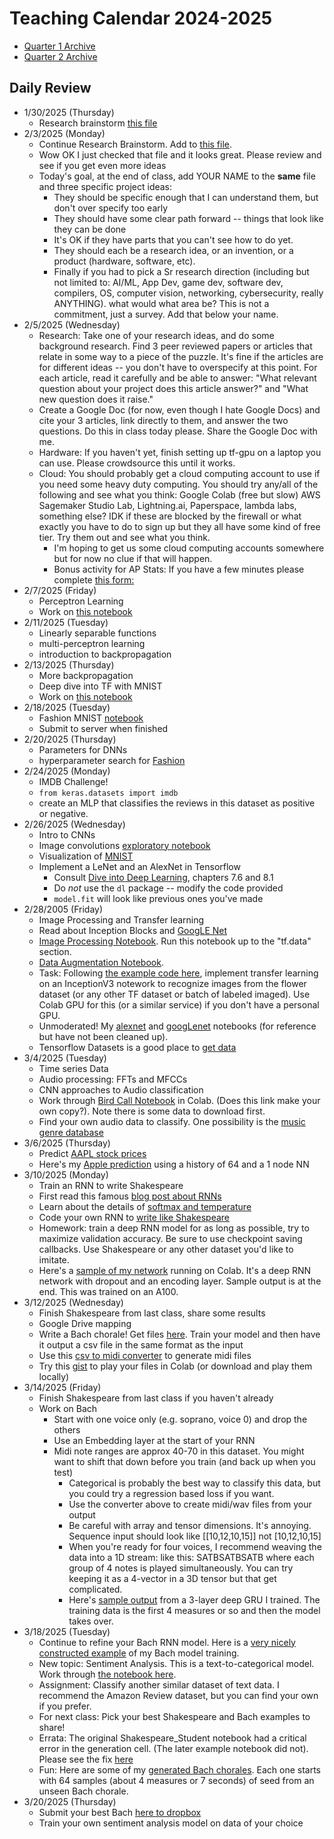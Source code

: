 # Teaching Calendar 2024-2025
- [Quarter 1 Archive](./calendar-q1.md)
- [Quarter 2 Archive](./calendar-q2.md)

## Daily Review

- 1/30/2025 (Thursday)
	- Research brainstorm [this file](https://docs.google.com/document/d/1ME4WEPHl4WExeAzCSBX33trG_vVQVpxoO0uZJl7lxv4/edit?usp=sharing)
- 2/3/2025 (Monday)
  - Continue Research Brainstorm. Add to [this file](https://docs.google.com/document/d/1ME4WEPHl4WExeAzCSBX33trG_vVQVpxoO0uZJl7lxv4/edit?usp=sharing).
  - Wow OK I just checked that file and it looks great. Please review and see if you get even more ideas
  - Today's goal, at the end of class, add YOUR NAME to the **same** file and three specific project ideas:
    - They should be specific enough that I can understand them, but don't over specify too early
    - They should have some clear path forward -- things that look like they can be done
    - It's OK if they have parts that you can't see how to do yet.
    - They should each be a research idea, or an invention, or a product (hardware, software, etc).
	- Finally if you had to pick a Sr research direction (including but not limited to: AI/ML, App Dev, game dev, software dev, compilers, OS, computer vision, networking, cybersecurity, really ANYTHING). what would what area be? This is not a commitment, just a survey. Add that below your name.
- 2/5/2025 (Wednesday)
  - Research: Take one of your research ideas, and do some background research. Find 3 peer reviewed papers or articles that relate in some way to a piece of the puzzle. It's fine if the articles are for different ideas -- you don't have to overspecify at this point. For each article, read it carefully and be able to answer: "What relevant question about your project does this article answer?" and "What new question does it raise."
  - Create a Google Doc (for now, even though I hate Google Docs) and cite your 3 articles, link directly to them, and answer the two questions. Do this in class today please. Share the Google Doc with me.
  - Hardware: If you haven't yet, finish setting up tf-gpu on a laptop you can use. Please crowdsource this until it works.
  - Cloud: You should probably get a cloud computing account to use if you need some heavy duty computing. You should try any/all of the following
	and see what you think: Google Colab (free but slow) AWS Sagemaker Studio Lab, Lightning.ai, Paperspace, lambda labs, something else? IDK if these
	are blocked by the firewall or what exactly you have to do to sign up but they all have some kind of free tier. Try them out and see what you think.
	- I'm hoping to get us some cloud computing accounts somewhere but for now no clue if that will happen.
	-  Bonus activity for AP Stats: If you have a few minutes please complete [this form:](https://forms.gle/x7oVwdDntgPyeZJt8)
- 2/7/2025 (Friday)
  - Perceptron Learning
  - Work on [this notebook](./lessons/Perceptron_Learn_Student)
- 2/11/2025 (Tuesday)
  - Linearly separable functions
  - multi-perceptron learning
  - introduction to backpropagation
- 2/13/2025 (Thursday)
  - More backpropagation
  - Deep dive into TF with MNIST
  - Work on [this notebook](./lessons/MNIST-Model-Student.ipynb)
- 2/18/2025 (Tuesday)
  - Fashion MNIST [notebook](./lessons/Fashion-Model.ipynb)
  - Submit to server when finished
- 2/20/2025 (Thursday)
  - Parameters for DNNs
  - hyperparameter search for [Fashion](./lessons/Fashion-Tune.ipynb)
- 2/24/2025 (Monday)
	- IMDB Challenge!
	- `from keras.datasets import imdb`
	- create an MLP that classifies the reviews in this dataset as positive or negative.
- 2/26/2025 (Wednesday)
  - Intro to CNNs
  - Image convolutions [exploratory notebook](./lessons/ImageConvolutions.ipynb)
  - Visualization of [MNIST](https://adamharley.com/nn_vis/cnn/3d.html)
  - Implement a LeNet and an AlexNet in Tensorflow
    - Consult [Dive into Deep Learning](https://d2l.ai), chapters 7.6 and 8.1
    - Do *not* use the `dl` package -- modify the code provided
    - `model.fit` will look like previous ones you've made
- 2/28/2005 (Friday)
  - Image Processing and Transfer learning
  - Read about Inception Blocks and [GoogLE Net](https://d2l.ai/chapter_convolutional-modern/googlenet.html)
  - [Image Processing Notebook](https://colab.research.google.com/gist/paderevski/d15f41fb5cdd67a85bcff077b52f7409/images.ipynb). Run this notebook up to the "tf.data" section.
  - [Data Augmentation Notebook](https://colab.research.google.com/gist/paderevski/4d027105a4f2608c8989ebe75b17869b/data_augmentation.ipynb).
  - Task: Following [the example code here](https://keras.io/api/applications/), implement transfer learning on an InceptionV3 notework to recognize images from the flower dataset (or any other TF dataset or batch of labeled imaged). Use Colab GPU for this (or a similar service) if you don't have a personal GPU.
  - Unmoderated! My [alexnet](./alexnet.ipynb) and [googLenet](./googLenet.ipynb) notebooks (for reference but have not been cleaned up).
  - Tensorflow Datasets is a good place to [get data](https://www.tensorflow.org/datasets)
- 3/4/2025 (Tuesday)
  - Time series Data
  - Audio processing: FFTs and MFCCs
  - CNN approaches to Audio classification
  - Work through [Bird Call Notebook](https://colab.research.google.com/drive/1lBWmGmouU7feyEasJBCNUB7pB_e5uPxN?usp=sharing) in Colab. (Does this link make your own copy?). Note there is some data to download first.
  - Find your own audio data to classify. One possibility is the [music genre database](https://huggingface.co/datasets/marsyas/gtzan)
- 3/6/2025 (Thursday)
  - Predict [AAPL stock prices](./data/AAPL.csv)
  - Here's my [Apple prediction](./data/apple-prediction.png) using a history of 64 and a 1 node NN
- 3/10/2025 (Monday)
  - Train an RNN to write Shakespeare
  - First read this famous [blog post about RNNs](https://karpathy.github.io/2015/05/21/rnn-effectiveness/)
  - Learn about the details of [softmax and temperature](./lessons/Softmax.ipynb)
  - Code your own RNN to [write like Shakespeare](./lessons/Shakespeare_Student.ipynb)
  - Homework: train a deep RNN model for as long as possible, try to maximize validation accuracy. Be sure to use checkpoint saving callbacks. Use Shakespeare or any other dataset you'd like to imitate.
  - Here's a [sample of my network](https://colab.research.google.com/gist/paderevski/41b323cc232e306a4573689d83c62ebb/shakespeare.ipynb) running on Colab. It's a deep RNN network with dropout and an encoding layer. Sample output is at the end. This was trained on an A100.
- 3/12/2025 (Wednesday)
  - Finish Shakespeare from last class, share some results
  - Google Drive mapping
  - Write a Bach chorale! Get files [here](https://homl.info/bach). Train your model and then have it output a csv file in the same format as the input
  - Use this [csv to midi converter](./lessons/convert-back.py) to generate midi files
  - Try this [gist](https://gist.github.com/korakot/a0c6b0120bb75d48588aec27030b3325) to play your files in Colab (or download and play them locally)
- 3/14/2025 (Friday)
  - Finish Shakespeare from last class if you haven't already
  - Work on Bach
    - Start with one voice only (e.g. soprano, voice 0) and drop the others
    - Use an Embedding layer at the start of your RNN
    - Midi note ranges are approx 40-70 in this dataset. You might want to shift that down before you train (and back up when you test)
		- Categorical is probably the best way to classify this data, but you could try a regression based loss if you want.
		- Use the converter above to create midi/wav files from your output
		- Be careful with array and tensor dimensions. It's annoying. Sequence input should look like [[10,12,10,15]] not [10,12,10,15]
		- When you're ready for four voices, I recommend weaving the data into a 1D stream: like this: SATBSATBSATB where each group of 4 notes is played simultaneously. You can try keeping it as a 4-vector in a 3D tensor but that get complicated.
		- Here's  [sample output](./data/bach-201.wav) from a 3-layer deep GRU I trained. The training data is the first 4 measures or so and then the model takes over.
- 3/18/2025 (Tuesday)
	- Continue to refine your Bach RNN model. Here is a [very nicely constructed example](https://gist.github.com/paderevski/ae7fd776fab0da3a560642279460273c) of my Bach model training.
	- New topic: Sentiment Analysis. This is a text-to-categorical model. Work through [the notebook here](https://gist.github.com/paderevski/e8f4983afc7e7ae1ca6627941ee9ab6f).
	- Assignment: Classify another similar dataset of text data. I recommend the Amazon Review dataset, but you can find your own if you prefer.
	- For next class: Pick your best Shakespeare and Bach examples to share!
	- Errata: The original Shakespeare_Student notebook had a critical error in the generation cell. (The later example notebook did not). Please see the fix [here](./bad-shake.md)
	- Fun: Here are some of my [generated Bach chorales](https://drive.google.com/drive/folders/1--pfsv9gRr_lawLdik5C95uz8ZvCw_T0?usp=sharing). Each one starts with 64 samples (about 4 measures or 7 seconds) of seed from an unseen Bach chorale.
- 3/20/2025 (Thursday)
	- Submit your best Bach [here to dropbox](https://www.dropbox.com/request/B8aU2W4sVxJTOWHDgi2m)
	- Train your own sentiment analysis model on data of your choice
